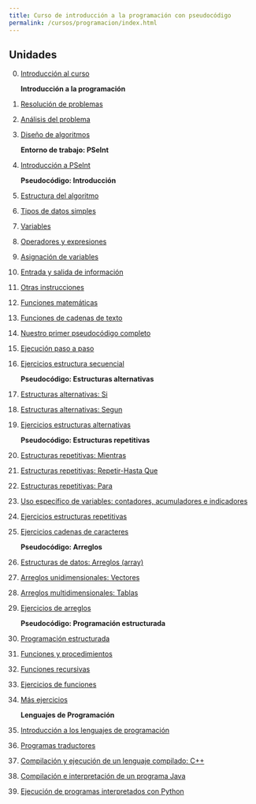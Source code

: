 ```yaml
---
title: Curso de introducción a la programación con pseudocódigo
permalink: /cursos/programacion/index.html
---
```


## Unidades

0. [Introducción al curso](curso/u0/u0.pdf)

    **Introducción a la programación**

1. [Resolución de problemas](curso/u01)
2. [Análisis del problema](curso/u02)
3. [Diseño de algoritmos](curso/u03)

    **Entorno de trabajo: PSeInt**

4. [Introducción a PSeInt](curso/u04)

    **Pseudocódigo: Introducción**

5. [Estructura del algoritmo](curso/u05)
6. [Tipos de datos simples](curso/u06)
7. [Variables](curso/u07)
8. [Operadores y expresiones](curso/u08)
9. [Asignación de variables](curso/u09)
10. [Entrada y salida de información](curso/u10)
11. [Otras instrucciones](curso/u11)
12. [Funciones matemáticas](curso/u12)
13. [Funciones de cadenas de texto](curso/u13)
14. [Nuestro primer pseudocódigo completo](curso/u14)
15. [Ejecución paso a paso](curso/u15)
16. [Ejercicios estructura secuencial](curso/u16)

    **Pseudocódigo: Estructuras alternativas**

17. [Estructuras alternativas: Si](curso/u17)
18. [Estructuras alternativas: Segun](curso/u18)
19. [Ejercicios estructuras alternativas](curso/u19)

    **Pseudocódigo: Estructuras repetitivas**

20. [Estructuras repetitivas: Mientras](curso/u20)
21. [Estructuras repetitivas: Repetir-Hasta Que](curso/u21)
22. [Estructuras repetitivas: Para](curso/u22)
23. [Uso específico de variables: contadores, acumuladores e indicadores](curso/u23)
24. [Ejercicios estructuras repetitivas](curso/u24)
25. [Ejercicios cadenas de caracteres](curso/u25)

    **Pseudocódigo: Arreglos**

26. [Estructuras de datos: Arreglos (array)](curso/u26)
27. [Arreglos unidimensionales: Vectores](curso/u27)
28. [Arreglos multidimensionales: Tablas](curso/u28)
29. [Ejercicios de arreglos](curso/u29)

    **Pseudocódigo: Programación estructurada**

30. [Programación estructurada](curso/u30)
31. [Funciones y procedimientos](curso/u31)
32. [Funciones recursivas](curso/u32)
33. [Ejercicios de funciones](curso/u33)
34. [Más ejercicios](curso/u34)

    **Lenguajes de Programación**

35. [Introducción a los lenguajes de programación](curso/u35)
36. [Programas traductores](curso/u36)
37. [Compilación y ejecución de un lenguaje compilado: C++](curso/u37)
38. [Compilación e interpretación de un programa Java](curso/u38)
39. [Ejecución de programas interpretados con Python](curso/u39)
